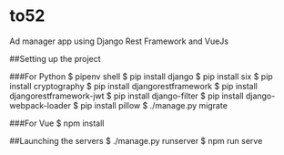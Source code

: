 # to52
Ad manager app using Django Rest Framework and VueJs

##Setting up the project

###For Python
$ pipenv shell
$ pip install django
$ pip install six
$ pip install cryptography
$ pip install djangorestframework
$ pip install djangorestframework-jwt
$ pip install django-filter
$ pip install django-webpack-loader
$ pip install pillow
$ ./manage.py migrate

###For Vue
$ npm install

##Launching the servers
$ ./manage.py runserver
$ npm run serve
